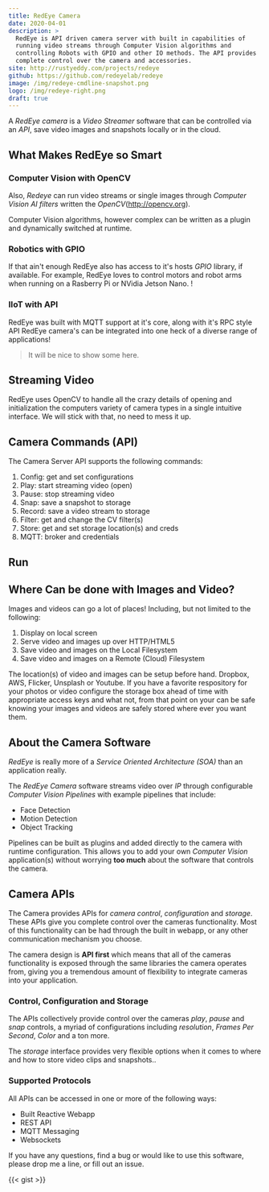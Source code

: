 ```yaml
---
title: RedEye Camera
date: 2020-04-01
description: >
  RedEye is API driven camera server with built in capabilities of
  running video streams through Computer Vision algorithms and
  controlling Robots with GPIO and other IO methods. The API provides
  complete control over the camera and accessories.  
site: http://rustyeddy.com/projects/redeye
github: https://github.com/redeyelab/redeye
image: /img/redeye-cmdline-snapshot.png
logo: /img/redeye-right.png
draft: true
---
```


A _RedEye camera_ is a _Video Streamer_ software that can be controlled
via an _API_, save video images and snapshots locally or in the
cloud.

## What Makes RedEye so Smart

### Computer Vision with OpenCV

Also, _Redeye_ can run video streams or single images through
_Computer Vision AI filters_ written the _OpenCV_(http://opencv.org).

Computer Vision algorithms, however complex can be written as a plugin
and dynamically switched at runtime.

### Robotics with GPIO

If that ain't enough RedEye also has access to it's hosts _GPIO_
library, if available. For example, RedEye loves to control motors and
robot arms when running on a Rasberry Pi or NVidia Jetson Nano. !

### IIoT with API

RedEye was built with MQTT support at it's core, along with it's RPC
style API RedEye camera's can be integrated into one heck of a diverse
range of applications! 

> It will be nice to show some here.

## Streaming Video

RedEye uses OpenCV to handle all the crazy details of opening and
initialization the computers variety of camera types in a single
intuitive interface. We will stick with that, no need to mess it up. 

## Camera Commands (API)

The Camera Server API supports the following commands:

1. Config: get and set configurations
2. Play: start streaming video (open)
3. Pause: stop streaming video
4. Snap: save a snapshot to storage
5. Record: save a video stream to storage
6. Filter: get and change the CV filter(s)
7. Store: get and set storage location(s) and creds
8. MQTT: broker and credentials

## Run

## Where Can be done with Images and Video?

Images and videos can go a lot of places! Including, but not limited
to the following:

1. Display on local screen
2. Serve video and images up over HTTP/HTML5
3. Save video and images on the Local Filesystem
4. Save video and images on a Remote (Cloud) Filesystem

The location(s) of video and images can be setup before hand. Dropbox,
AWS, Flicker, Unsplash or Youtube. If you have a favorite respository
for your photos or video configure the storage box ahead of time with
appropriate access keys and what not, from that point on your can be
safe knowing your images and videos are safely stored where ever you
want them.

## About the Camera Software

_RedEye_ is really more of a _Service_ _Oriented_ _Architecture (SOA)_
than an application really.

The _RedEye Camera_ software streams video over _IP_ through
configurable _Computer Vision Pipelines_ with example
pipelines that include:

- Face Detection
- Motion Detection
- Object Tracking

Pipelines can be built as plugins and added directly to the camera
with runtime configuration. This allows you to add your own _Computer
Vision_ application(s) without worrying **too much** about the
software that controls the camera.

## Camera APIs

The Camera provides APIs for  _camera control_, _configuration_ and
_storage_. These APIs give you complete control over the
cameras functionality. Most of this functionality can be had through
the built in webapp, or any other communication mechanism you choose.

The camera design is **API first** which means that all of the cameras
functionality is exposed through the same libraries the camera
operates from, giving you a tremendous amount of flexibility to
integrate cameras into your application.

### Control, Configuration and Storage

The APIs collectively provide control over the cameras _play_, _pause_
and _snap_ controls, a myriad of configurations including
_resolution_, _Frames Per Second_, _Color_ and a ton more.

The _storage_ interface provides very flexible options when it comes
to where and how to store video clips and snapshots..

### Supported Protocols

All APIs can be accessed in one or more of the following ways: 

- Built Reactive Webapp
- REST API
- MQTT Messaging
- Websockets

If you have any questions, find a bug or would like to use this
software, please drop me a line, or fill out an issue.

{{< gist >}}

